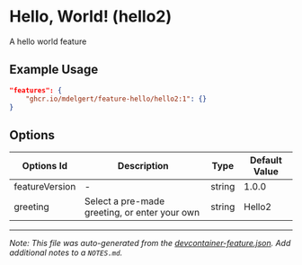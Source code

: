 
# Hello, World! (hello2)

A hello world feature

## Example Usage

```json
"features": {
    "ghcr.io/mdelgert/feature-hello/hello2:1": {}
}
```

## Options

| Options Id | Description | Type | Default Value |
|-----|-----|-----|-----|
| featureVersion | - | string | 1.0.0 |
| greeting | Select a pre-made greeting, or enter your own | string | Hello2 |



---

_Note: This file was auto-generated from the [devcontainer-feature.json](https://github.com/mdelgert/feature-hello/blob/main/src/hello2/devcontainer-feature.json).  Add additional notes to a `NOTES.md`._
